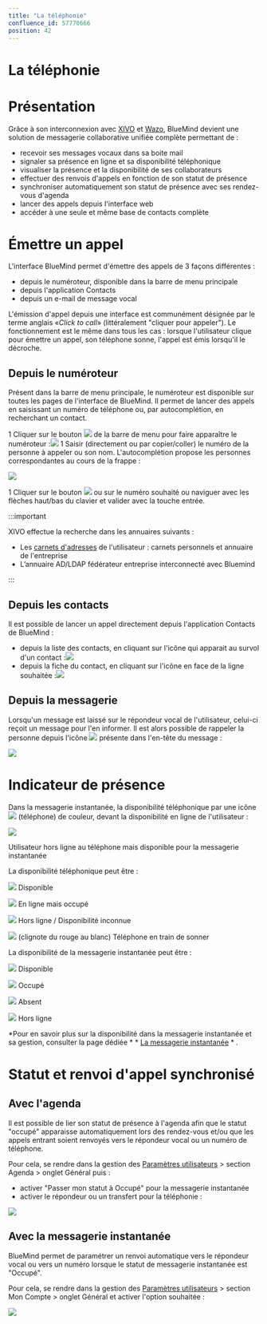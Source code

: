 ```yaml
---
title: "La téléphonie"
confluence_id: 57770666
position: 42
---
```

# La téléphonie


# Présentation

Grâce à son interconnexion avec [XIVO](https://www.xivo.solutions/) et [Wazo](https://wazo.io), BlueMind devient une solution de messagerie collaborative unifiée complète permettant de :

- recevoir ses messages vocaux dans sa boite mail
- signaler sa présence en ligne et sa disponibilité téléphonique
- visualiser la présence et la disponibilité de ses collaborateurs
- effectuer des renvois d'appels en fonction de son statut de présence
- synchroniser automatiquement son statut de présence avec ses rendez-vous d'agenda
- lancer des appels depuis l'interface web
- accéder à une seule et même base de contacts complète


# Émettre un appel

L'interface BlueMind permet d'émettre des appels de 3 façons différentes :

- depuis le numéroteur, disponible dans la barre de menu principale
- depuis l'application Contacts
- depuis un e-mail de message vocal


L'émission d'appel depuis une interface est communément désignée par le terme anglais «*Click to call*» (littéralement "cliquer pour appeler"). Le fonctionnement est le même dans tous les cas : lorsque l'utilisateur clique pour émettre un appel, son téléphone sonne, l'appel est émis lorsqu'il le décroche.

## Depuis le numéroteur

Présent dans la barre de menu principale, le numéroteur est disponible sur toutes les pages de l'interface de BlueMind. Il permet de lancer des appels en saisissant un numéro de téléphone ou, par autocomplétion, en recherchant un contact.

1 Cliquer sur le bouton ![](../attachments/57770060/57770066.png) de la barre de menu pour faire apparaître le numéroteur :![](../attachments/57770060/57770067.png)
1 
Saisir (directement ou par copier/coller) le numéro de la personne à appeler ou son nom.
L'autocomplétion propose les personnes correspondantes au cours de la frappe :

![](../attachments/57770666/57770678.png)

1 Cliquer sur le bouton ![](../attachments/57770060/57770063.png) ou sur le numéro souhaité ou naviguer avec les flèches haut/bas du clavier et valider avec la touche entrée.

:::important

XIVO effectue la recherche dans les annuaires suivants :

- Les [carnets d'adresses](https://forge.bluemind.net/confluence/display/LATEST/Gestion+des+carnets+d%27adresses) de l'utilisateur : carnets personnels et annuaire de l'entreprise
- L’annuaire AD/LDAP fédérateur entreprise interconnecté avec Bluemind


:::

## Depuis les contacts

Il est possible de lancer un appel directement depuis l'application Contacts de BlueMind :

- depuis la liste des contacts, en cliquant sur l'icône qui apparait au survol d'un contact :![](../attachments/57770666/57770676.png)
- depuis la fiche du contact, en cliquant sur l'icône en face de la ligne souhaitée :![](../attachments/57770666/57770674.png)


## Depuis la messagerie

Lorsqu'un message est laissé sur le répondeur vocal de l'utilisateur, celui-ci reçoit un message pour l'en informer. Il est alors possible de rappeler la personne depuis l'icône ![](../attachments/57770060/57770063.png) présente dans l'en-tête du message :

![](../attachments/57770666/57770672.png)

# Indicateur de présence

Dans la messagerie instantanée, la disponibilité téléphonique par une icône ![](../attachments/57769989/69896483.png) (téléphone) de couleur, devant la disponibilité en ligne de l'utilisateur :


![](../attachments/57770666/57770686.png)


Utilisateur hors ligne au téléphone mais disponible pour la messagerie instantanée

La disponibilité téléphonique peut être :

![](../attachments/57770666/57770680.png) Disponible

![](../attachments/57770666/57770681.png) En ligne mais occupé

![](../attachments/57770666/57770683.png) Hors ligne / Disponibilité inconnue

![](../attachments/57770666/57770684.png) (clignote du rouge au blanc) Téléphone en train de sonner

La disponibilité de la messagerie instantanée peut être :

![](../attachments/57770666/57770680.png) Disponible

![](../attachments/57770666/57770682.png) Occupé

![](../attachments/57770666/57770681.png) Absent

![](../attachments/57770666/57770683.png) Hors ligne

*Pour en savoir plus sur la disponibilité dans la messagerie instantanée et sa gestion, consulter la page dédiée * * [La messagerie instantanée](/Guide_de_l_utilisateur/La_messagerie_instantanée/) * *.*

# Statut et renvoi d'appel synchronisé

## Avec l'agenda

Il est possible de lier son statut de présence à l'agenda afin que le statut "occupé" apparaisse automatiquement lors des rendez-vous et/ou que les appels entrant soient renvoyés vers le répondeur vocal ou un numéro de téléphone.

Pour cela, se rendre dans la gestion des [Paramètres utilisateurs](/Guide_de_l_utilisateur/Paramètres_utilisateur/) > section Agenda > onglet Général puis :

- activer "Passer mon statut à Occupé" pour la messagerie instantanée
- activer le répondeur ou un transfert pour la téléphonie :


![](../attachments/57770666/57770670.png)

## Avec la messagerie instantanée

BlueMind permet de paramétrer un renvoi automatique vers le répondeur vocal ou vers un numéro lorsque le statut de messagerie instantanée est "Occupé".

Pour cela, se rendre dans la gestion des [Paramètres utilisateurs](/Guide_de_l_utilisateur/Paramètres_utilisateur/) > section Mon Compte > onglet Général et activer l'option souhaitée :

![](../attachments/57770666/57770668.png)


